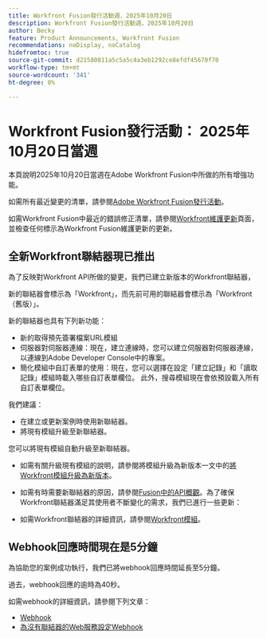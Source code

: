```yaml
---
title: Workfront Fusion發行活動週，2025年10月20日
description: Workfront Fusion發行活動週，2025年10月20日
author: Becky
feature: Product Announcements, Workfront Fusion
recommendations: noDisplay, noCatalog
hidefromtoc: true
source-git-commit: d21580811a5c5a5c4a3eb1292ce8efdf45670f70
workflow-type: tm+mt
source-wordcount: '341'
ht-degree: 0%

---
```


# Workfront Fusion發行活動： 2025年10月20日當週

本頁說明2025年10月20日當週在Adobe Workfront Fusion中所做的所有增強功能。

如需所有最近變更的清單，請參閱[Adobe Workfront Fusion發行活動](/help/workfront-fusion/fusion-product-releases/fusion-release-activity.md)。

如需Workfront Fusion中最近的錯誤修正清單，請參閱[Workfront維護更新](https://experienceleague.adobe.com/zh-hant/docs/workfront-known-issues/releases/current-updates)頁面，並檢查任何標示為Workfront Fusion維護更新的更新。


## 全新Workfront聯結器現已推出

為了反映對Workfront API所做的變更，我們已建立新版本的Workfront聯結器，

新的聯結器會標示為「Workfront」，而先前可用的聯結器會標示為「Workfront （舊版）」。

新的聯結器也具有下列新功能：

* 新的取得預先簽署檔案URL模組
* 伺服器對伺服器連線：現在，建立連線時，您可以建立伺服器對伺服器連線，以連線到Adobe Developer Console中的專案。
* 簡化模組中自訂表單的使用：現在，您可以選擇在設定「建立記錄」和「讀取記錄」模組時載入哪些自訂表單欄位。 此外，搜尋模組現在會依預設載入所有自訂表單欄位。

我們建議：

* 在建立或更新案例時使用新聯結器。
* 將現有模組升級至新聯結器。

您可以將現有模組自動升級至新聯結器。

* 如需有關升級現有模組的說明，請參閱將模組升級為新版本一文中的[將Workfront模組升級為新版本](/help/workfront-fusion/manage-scenarios/update-module-to-new-version.md)。

* 如需有時需要新聯結器的原因，請參閱[Fusion中的API概觀](/help/workfront-fusion/get-started-with-fusion/understand-fusion/api-overview.md)。為了確保Workfront聯結器滿足其使用者不斷變化的需求，我們已進行一些更新：

* 如需Workfront聯結器的詳細資訊，請參閱[Workfront模組](/help/workfront-fusion/references/apps-and-modules/adobe-connectors/workfront-modules.md)。




## Webhook回應時間現在是5分鐘

為協助您的案例成功執行，我們已將webhook回應時間延長至5分鐘。

過去，webhook回應的逾時為40秒。

如需webhook的詳細資訊，請參閱下列文章：

* [Webhook](/help/workfront-fusion/references/apps-and-modules/universal-connectors/webhooks-updated.md)
* [為沒有聯結器的Web服務設定Webhook](/help/workfront-fusion/create-scenarios/add-modules/receive-a-webhook-from-a-web-service.md)



